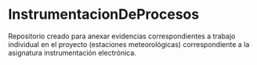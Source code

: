 # InstrumentacionDeProcesos
Repositorio creado para anexar evidencias correspondientes a trabajo individual en el proyecto (estaciones meteorológicas) correspondiente a la asignatura instrumentación electrónica.

